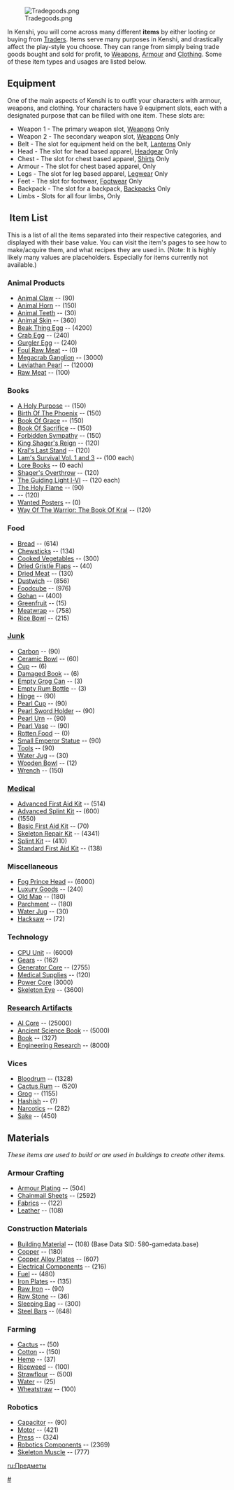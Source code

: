 <figure>
<img src="Tradegoods.png" title="Tradegoods.png" />
<figcaption>Tradegoods.png</figcaption>
</figure>

In Kenshi, you will come across many different **items** by either
looting or buying from [Traders](Traders.md "wikilink"). Items serve many
purposes in Kenshi, and drastically affect the play-style you choose.
They can range from simply being trade goods bought and sold for profit,
to [Weapons](Weapons.md "wikilink"), [Armour](Armour.md "wikilink") and
[Clothing](Clothing.md "wikilink"). Some of these item types and usages are
listed below.

## Equipment

One of the main aspects of Kenshi is to outfit your characters with
armour, weapons, and clothing. Your characters have 9 equipment slots,
each with a designated purpose that can be filled with one item. These
slots are:

- Weapon 1 - The primary weapon slot, [Weapons](Weapons.md "wikilink") Only
- Weapon 2 - The secondary weapon slot, [Weapons](Weapons.md "wikilink")
  Only
- Belt - The slot for equipment held on the belt,
  [Lanterns](Lanterns.md "wikilink") Only
- Head - The slot for head based apparel,
  [Headgear](Headgear.md "wikilink") Only
- Chest - The slot for chest based apparel, [Shirts](Shirts.md "wikilink")
  Only
- Armour - The slot for chest based apparel, [](Body_Armour.md) Only
- Legs - The slot for leg based apparel, [Legwear](Legwear.md "wikilink")
  Only
- Feet - The slot for footwear, [Footwear](Footwear.md "wikilink") Only
- Backpack - The slot for a backpack, [Backpacks](Backpacks.md "wikilink")
  Only
- Limbs - Slots for all four limbs, [](Robot_Limbs.md) Only

##  Item List

This is a list of all the items separated into their respective
categories, and displayed with their base value. You can visit the
item's pages to see how to make/acquire them, and what recipes they are
used in. (Note: It is highly likely many values are placeholders.
Especially for items currently not available.)

### Animal Products

- [Animal Claw](Animal_Claw.md "wikilink") -- (90)
- [Animal Horn](Animal_Horn.md "wikilink") -- (150)
- [Animal Teeth](Animal_Teeth.md "wikilink") -- (30)
- [Animal Skin](Animal_Skin.md "wikilink") -- (360)
- [Beak Thing Egg](Beak_Thing_Egg.md "wikilink") -- (4200)
- [Crab Egg](Crab_Egg.md "wikilink") -- (240)
- [Gurgler Egg](Gurgler_Egg.md "wikilink") -- (240)
- [Foul Raw Meat](Foul_Raw_Meat.md "wikilink") -- (0)
- [Megacrab Ganglion](Megacrab_Ganglion.md "wikilink") -- (3000)
- [Leviathan Pearl](Leviathan_Pearl.md "wikilink") -- (12000)
- [Raw Meat](Raw_Meat.md "wikilink") -- (100)

### Books

- [A Holy Purpose](A_Holy_Purpose.md "wikilink") -- (150)
- [Birth Of The Phoenix](Birth_Of_The_Phoenix.md "wikilink") -- (150)
- [Book Of Grace](Book_Of_Grace.md "wikilink") -- (150)
- [Book Of Sacrifice](Book_Of_Sacrifice.md "wikilink") -- (150)
- [Forbidden Sympathy](Forbidden_Sympathy.md "wikilink") -- (150)
- [King Shager's Reign](King_Shager's_Reign.md "wikilink") -- (120)
- [Kral's Last Stand](Kral's_Last_Stand.md "wikilink") -- (120)
- [Lam's Survival Vol. 1 and 3](Lam's_Survival_Series.md "wikilink") --
  (100 each)
- [Lore Books](Lore_Books.md "wikilink") -- (0 each)
- [Shager's Overthrow](Shager's_Overthrow.md "wikilink") -- (120)
- [The Guiding Light I-VI](The_Guiding_Light_Series.md "wikilink") -- (120
  each)
- [The Holy Flame](The_Holy_Flame.md "wikilink") -- (90)
- [](The_Little_Boy_That_Got_Dismembered_By_Skeletons.md)
  -- (120)
- [Wanted Posters](Wanted_Posters.md "wikilink") -- (0)
- [Way Of The Warrior: The Book Of
  Kral](Way_Of_The_Warrior:_The_Book_Of_Kral "wikilink") -- (120)

### Food

- [Bread](Bread.md "wikilink") -- (614)
- [Chewsticks](Chewsticks.md "wikilink") -- (134)
- [Cooked Vegetables](Cooked_Vegetables.md "wikilink") -- (300)
- [Dried Gristle Flaps](Dried_Gristle_Flaps.md "wikilink") -- (40)
- [Dried Meat](Dried_Meat.md "wikilink") -- (130)
- [Dustwich](Dustwich.md "wikilink") -- (856)
- [Foodcube](Foodcube.md "wikilink") -- (976)
- [Gohan](Gohan.md "wikilink") -- (400)
- [Greenfruit](Greenfruit.md "wikilink") -- (15)
- [Meatwrap](Meatwrap.md "wikilink") -- (758)
- [Rice Bowl](Rice_Bowl.md "wikilink") -- (215)

### [Junk](Junk.md "wikilink")

- [Carbon](Carbon.md "wikilink") -- (90)
- [Ceramic Bowl](Ceramic_Bowl.md "wikilink") -- (60)
- [Cup](Cup.md "wikilink") -- (6)
- [Damaged Book](Damaged_Book.md "wikilink") -- (6)
- [Empty Grog Can](Empty_Grog_Can.md "wikilink") -- (3)
- [Empty Rum Bottle](Empty_Rum_Bottle.md "wikilink") -- (3)
- [Hinge](Hinge.md "wikilink") -- (90)
- [Pearl Cup](Pearl_Cup.md "wikilink") -- (90)
- [Pearl Sword Holder](Pearl_Sword_Holder.md "wikilink") -- (90)
- [Pearl Urn](Pearl_Urn.md "wikilink") -- (90)
- [Pearl Vase](Pearl_Vase.md "wikilink") -- (90)
- [Rotten Food](Rotten_Food.md "wikilink") -- (0)
- [Small Emperor Statue](Small_Emperor_Statue.md "wikilink") -- (90)
- [Tools](Tools.md "wikilink") -- (90)
- [Water Jug](Water_Jug.md "wikilink") -- (30)
- [Wooden Bowl](Wooden_Bowl.md "wikilink") -- (12)
- [Wrench](Wrench.md "wikilink") -- (150)

### [Medical](Medical_Items.md "wikilink")

- [Advanced First Aid Kit](Advanced_First_Aid_Kit.md "wikilink") -- (514)
- [Advanced Splint Kit](Advanced_Splint_Kit.md "wikilink") -- (600)
- [](Authentic_Skeleton_Repair_Kit.md) (1550)
- [Basic First Aid Kit](Basic_First_Aid_Kit.md "wikilink") -- (70)
- [Skeleton Repair Kit](Skeleton_Repair_Kit.md "wikilink") -- (4341)
- [Splint Kit](Splint_Kit.md "wikilink") -- (410)
- [Standard First Aid Kit](Standard_First_Aid_Kit.md "wikilink") -- (138)

### Miscellaneous

- [Fog Prince Head](Fog_Prince_Head.md "wikilink") -- (6000)
- [Luxury Goods](Luxury_Goods.md "wikilink") -- (240)
- [Old Map](Old_Map.md "wikilink") -- (180)
- [Parchment](Parchment.md "wikilink") -- (180)
- [Water Jug](Water_Jug.md "wikilink") -- (30)
- [Hacksaw](Hacksaw.md "wikilink") -- (72)

### Technology

- [CPU Unit](CPU_Unit.md "wikilink") -- (6000)
- [Gears](Gears.md "wikilink") -- (162)
- [Generator Core](Generator_Core.md "wikilink") -- (2755)
- [Medical Supplies](Medical_Supplies.md "wikilink") -- (120)
- [Power Core](Power_Core.md "wikilink") (3000)
- [Skeleton Eye](Skeleton_Eye.md "wikilink") -- (3600)

### [Research Artifacts](Research_artifact.md "wikilink")

- [AI Core](AI%20Core.md "wikilink") -- (25000)
- [Ancient Science Book](Ancient_Science_Book.md "wikilink") -- (5000)
- [Book](Book.md "wikilink") -- (327)
- [Engineering Research](Engineering_Research.md "wikilink") -- (8000)

### Vices

- [Bloodrum](Bloodrum.md "wikilink") -- (1328)
- [Cactus Rum](Cactus_Rum.md "wikilink") -- (520)
- [Grog](Grog.md "wikilink") -- (1155)
- [Hashish](Hashish.md "wikilink") -- (?)
- [Narcotics](Narcotics.md "wikilink") -- (282)
- [Sake](Sake.md "wikilink") -- (450)

## Materials

*These items are used to build or are used in buildings to create other
items.*

### Armour Crafting

- [Armour Plating](Armour_Plating.md "wikilink") -- (504)
- [Chainmail Sheets](Chainmail_Sheet.md "wikilink") -- (2592)
- [Fabrics](Fabrics.md "wikilink") -- (122)
- [Leather](Leather.md "wikilink") -- (108)

### Construction Materials

- [Building Material](Building_Materials.md "wikilink") -- (108) (Base Data
  SID: 580-gamedata.base)
- [Copper](Copper.md "wikilink") -- (180)
- [Copper Alloy Plates](Copper_Alloy_Plates.md "wikilink") -- (607)
- [Electrical Components](Electrical_Components.md "wikilink") -- (216)
- [Fuel](Fuel.md "wikilink") -- (480)
- [Iron Plates](Iron_Plate.md "wikilink") -- (135)
- [Raw Iron](Raw_Iron.md "wikilink") -- (90)
- [Raw Stone](Raw_Stone.md "wikilink") -- (36)
- [Sleeping Bag](Sleeping_Bag.md "wikilink") -- (300)
- [Steel Bars](Steel_Bars.md "wikilink") -- (648)

### Farming

- [Cactus](Cactus.md "wikilink") -- (50)
- [Cotton](Cotton.md "wikilink") -- (150)
- [Hemp](Hemp.md "wikilink") -- (37)
- [Riceweed](Riceweed.md "wikilink") -- (100)
- [Strawflour](Strawflour.md "wikilink") -- (500)
- [Water](Water.md "wikilink") -- (25)
- [Wheatstraw](Wheatstraw.md "wikilink") -- (100)

### Robotics

- [Capacitor](Capacitor.md "wikilink") -- (90)
- [Motor](Motor.md "wikilink") -- (421)
- [Press](Press.md "wikilink") -- (324)
- [Robotics Components](Robotics_Components.md "wikilink") -- (2369)
- [Skeleton Muscle](Skeleton_Muscle.md "wikilink") -- (777)

[ru:Предметы](ru:Предметы "wikilink")

[\#](Category:Items "wikilink")